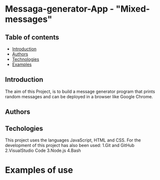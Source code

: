 # Messaga-generator-App - "Mixed-messages"

## Table of contents
* [Introduction](#Introduction)
* [Authors](#Authors)
* [Technologies](#Technologies)
* [Examples](#Examples)

## Introduction
The aim of this Project, is to build a message generator program that prints random messages and can be deployed in a browser like Google Chrome.

## Authors



## Techologies
This project uses the languages JavaScript, HTML and CSS.
For the development of this project has also been used:
1.Git and GitHub
2.VisualStudio Code
3.Node.js
4.Bash

# Examples of use

